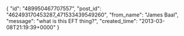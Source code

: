  {
   "id": "489950467707557",
   "post_id": "462493170453287_471533439549260",
   "from_name": "James Baal",
   "message": "what is this EFT thing?",
   "created_time": "2013-03-08T21:19:39+0000"
 }
